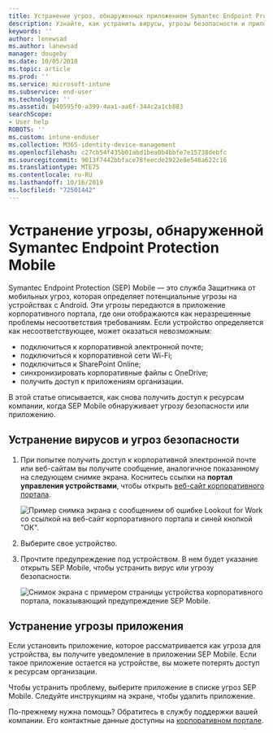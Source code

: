 ```yaml
---
title: Устранение угроз, обнаруженных приложением Symantec Endpoint Protection Mobile для iOS | Документы Майкрософт
description: Узнайте, как устранить вирусы, угрозы безопасности и приложений, обнаруженные на вашем устройстве с iOS.
keywords: ''
author: lenewsad
ms.author: lanewsad
manager: dougeby
ms.date: 10/05/2018
ms.topic: article
ms.prod: ''
ms.service: microsoft-intune
ms.subservice: end-user
ms.technology: ''
ms.assetid: b40595f0-a399-4aa1-aa6f-344c2a1cb883
searchScope:
- User help
ROBOTS: ''
ms.custom: intune-enduser
ms.collection: M365-identity-device-management
ms.openlocfilehash: c27cb54f435b01abd1bea0b4bbfe7e15738debfc
ms.sourcegitcommit: 9013f7442bbface78feecde2922e8e546a622c16
ms.translationtype: MTE75
ms.contentlocale: ru-RU
ms.lasthandoff: 10/16/2019
ms.locfileid: "72501442"
---
```

# <a name="resolve-a-threat-found-by-symantec-endpoint-protection-mobile"></a>Устранение угрозы, обнаруженной Symantec Endpoint Protection Mobile

Symantec Endpoint Protection (SEP) Mobile — это служба Защитника от мобильных угроз, которая определяет потенциальные угрозы на устройствах с Android. Эти угрозы передаются в приложение корпоративного портала, где они отображаются как неразрешенные проблемы несоответствия требованиям. Если устройство определяется как несоответствующее, может оказаться невозможным:

* подключиться к корпоративной электронной почте;
* подключиться к корпоративной сети Wi-Fi;
* подключиться к SharePoint Online;
* синхронизировать корпоративные файлы с OneDrive;
* получить доступ к приложениям организации.

В этой статье описывается, как снова получить доступ к ресурсам компании, когда SEP Mobile обнаруживает угрозу безопасности или приложению.  

## <a name="troubleshoot-a-virus-or-security-threat"></a>Устранение вирусов и угроз безопасности

1. При попытке получить доступ к корпоративной электронной почте или веб-сайтам вы получите сообщение, аналогичное показанному на следующем снимке экрана. Коснитесь ссылки на **портал управления устройствами**, чтобы открыть [веб-сайт корпоративного портала](https://portal.manage.microsoft.com/devices).

    ![Пример снимка экрана с сообщением об ошибке Lookout for Work со ссылкой на веб-сайт корпоративного портала и синей кнопкой "ОК".](./media/mtd-go-to-device-management-portal-android.png)  

2. Выберите свое устройство.  
3. Прочтите предупреждение под устройством. В нем будет указание открыть SEP Mobile, чтобы устранить вирус или угрозу безопасности.    

    ![Снимок экрана с примером страницы устройства корпоративного портала, показывающий предупреждение SEP Mobile.](./media/CP-lookout-virus-banner-1808.png)

## <a name="troubleshoot-an-app-threat"></a>Устранение угрозы приложения

Если установить приложение, которое рассматривается как угроза для устройства, вы получите уведомление в приложении SEP Mobile. Если такое приложение остается на устройстве, вы можете потерять доступ к ресурсам организации.  

Чтобы устранить проблему, выберите приложение в списке угроз SEP Mobile. Следуйте инструкциям на экране, чтобы удалить приложение.  

По-прежнему нужна помощь? Обратитесь в службу поддержки вашей компании. Его контактные данные доступны на [корпоративном портале](https://go.microsoft.com/fwlink/?linkid=2010980).   

